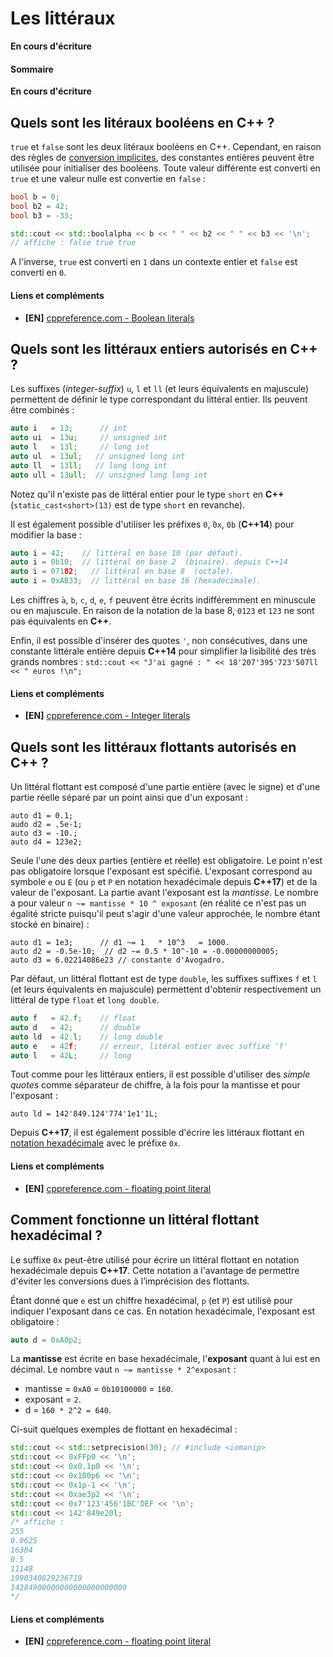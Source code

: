 # Les littéraux

**En cours d'écriture**

#### Sommaire

**En cours d'écriture**

## Quels sont les litéraux booléens en C++ ?

`true` et `false` sont les deux litéraux booléens en C++. Cependant, en raison des règles de [conversion implicites](404), des constantes entières peuvent être utilisée pour initialiser des booléens. Toute valeur différente est converti en `true` et une valeur nulle est convertie en `false` :

```cpp
bool b = 0;
bool b2 = 42;
bool b3 = -33;

std::cout << std::boolalpha << b << " " << b2 << " " << b3 << '\n';
// affiche : false true true
```

A l'inverse, `true` est converti en `1` dans un contexte entier et `false` est converti en `0`.

#### Liens et compléments
  - **[EN]** [cppreference.com - Boolean literals](https://en.cppreference.com/w/cpp/language/bool_literal)

## Quels sont les littéraux entiers autorisés en C++ ?

Les suffixes (*integer-suffix*) `u`, `l` et `ll` (et leurs équivalents en majuscule) permettent de définir le type correspondant du littéral entier. Ils peuvent être combinés :

```cpp
auto i   = 13;      // int
auto ui  = 13u;     // unsigned int
auto l   = 13l;     // long int
auto ul  = 13ul;   // unsigned long int
auto ll  = 13ll;   // long long int
auto ull = 13ull;  // unsigned long long int
```

Notez qu'il n'existe pas de littéral entier pour le type `short` en **C++** (`static_cast<short>(13)` est de type `short` en revanche).

Il est également possible d'utiliser les préfixes `0`, ̀`0x`, `0b` (**C++14**) pour modifier la base :

```cpp
auto i = 42;    // littéral en base 10 (par défaut).
auto i = 0b10;  // littéral en base 2  (binaire). depuis C++14
auto i = 07182;   // littéral en base 8  (octale).
auto i = 0xAB33;  // littéral en base 16 (hexadécimale).
```

Les chiffres ̀`a`, `b`, `c`, `d`, `e`, `f` peuvent être écrits indifféremment en minuscule ou en majuscule. En raison de la notation de la base 8, `0123` et `123` ne sont pas équivalents en **C++**.

Enfin, il est possible d'insérer des quotes `'`, non consécutives, dans une constante littérale entière depuis **C++14** pour simplifier la lisibilité des très grands nombres : `std::cout << "J'ai gagné : " << 18'207'395'723'507ll << " euros !\n";`

#### Liens et compléments
  - **[EN]** [cppreference.com - Integer literals](https://en.cppreference.com/w/cpp/language/integer_literal)

## Quels sont les littéraux flottants autorisés en C++ ?

Un littéral flottant est composé d'une partie entière (avec le signe) et d'une partie réelle séparé par un point ainsi que d'un exposant :

```
auto d1 = 0.1;
audo d2 = .5e-1;
auto d3 = -10.;
auto d4 = 123e2;
```

Seule l'une des deux parties (entière et réelle) est obligatoire. Le point n'est pas obligatoire lorsque l'exposant est spécifié. L'exposant correspond au symbole `e` ou `E` (ou `p` et `P` en notation hexadécimale depuis **C++17**) et de la valeur de l'exposant. La partie avant l'exposant est la *mantisse*. Le nombre a pour valeur `n ~= mantisse * 10 ^ exposant` (en réalité ce n'est pas un égalité stricte puisqu'il peut s'agir d'une valeur approchée, le nombre étant stocké en binaire) :

```
auto d1 = 1e3;      // d1 ~= 1   * 10^3   = 1000.
auto d2 = -0.5e-10;  // d2 ~= 0.5 * 10^-10 = -0.00000000005;
auto d3 = 6.02214086e23 // constante d'Avogadro.
```

Par défaut, un littéral flottant est de type `double`, les suffixes suffixes `f` et `l` (et leurs équivalents en majuscule) permettent d'obtenir respectivement un littéral de type `float` et `long double`.

```cpp
auto f   = 42.f;    // float
auto d   = 42;      // double
auto ld  = 42.l;    // long double
auto e   = 42f;     // erreur, litéral entier avec suffixe 'f'
auto l   = 42L;     // long
```

Tout comme pour les littéraux entiers, il est possible d'utiliser des *simple quotes* comme séparateur de chiffre, à la fois pour la mantisse et pour l'exposant :

```
auto ld = 142'849.124'774'1e1'1L;
```

Depuis **C++17**, il est également possible d'écrire les littéraux flottant en [notation hexadécimale](faq://hexa-float) avec le préfixe `0x`.

#### Liens et compléments
- **[EN]** [cppreference.com - floating point literal](https://en.cppreference.com/w/cpp/language/floating_literal)

## Comment fonctionne un littéral flottant hexadécimal ?

Le suffixe `0x` peut-être utilisé pour écrire un littéral flottant en notation hexadécimale depuis **C++17**. Cette notation a l'avantage de permettre d'éviter les conversions dues à l’imprécision des flottants.

Étant donné que `e` est un chiffre hexadécimal, `p` (et `P`) est utilisé pour indiquer l'exposant dans ce cas. En notation hexadécimale, l'exposant est obligatoire :

```cpp
auto d = 0xA0p2;
```

La **mantisse** est écrite en base hexadécimale, l'**exposant** quant à lui est en décimal. Le nombre vaut `n ~= mantisse * 2^exposant` :
 - mantisse = `0xA0` = `0b10100000` = `160`.
 - exposant = `2`.
 - d = `160 * 2^2 = 640`.

Ci-suit quelques exemples de flottant en hexadécimal :

```cpp
std::cout << std::setprecision(30); // #include <iomanip>
std::cout << 0xFFp0 << '\n';                    
std::cout << 0x0.1p0 << '\n';
std::cout << 0x100p6 << '\n';
std::cout << 0x1p-1 << '\n';
std::cout << 0xae3p2 << '\n';
std::cout << 0x7'123'456'1BC'DEF << '\n';
std::cout << 142'849e20l;
/* affiche :
255
0.0625
16384
0.5
11148
1990340829236719
14284900000000000000000000
*/
```

#### Liens et compléments
- **[EN]** [cppreference.com - floating point literal](https://en.cppreference.com/w/cpp/language/floating_literal)
